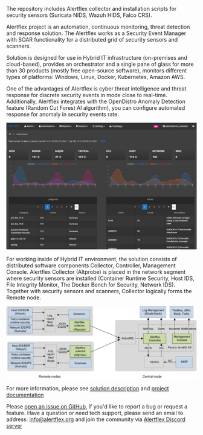The repository includes Alertflex collector and installation scripts for security sensors (Suricata NIDS, Wazuh HIDS, Falco CRS). 

Alertflex project is an automation, continuous monitoring, threat detection and response solution. The Alertflex works as a Security Event Manager with SOAR functionality for a distributed grid of security sensors and scanners.

Solution is designed for use in Hybrid IT infrastructure (on-premises and cloud-based), provides an orchestrator and a single pane of glass for more than 30 products (mostly free open-source software), monitors different types of platforms: Windows, Linux, Docker, Kubernetes, Amazon AWS.

One of the advantages of Alertflex is cyber threat intelligence and threat response for discrete security events in mode close to real-time. Additionally, Alertflex integrates with the OpenDistro Anomaly Detection feature (Random Cut Forest AI algorithm), you can configure automated response for anomaly in security events rate.

![](https://github.com/alertflex/altprobe/blob/master/img/dashboard.png)

For working inside of Hybrid IT environment, the solution consists of distributed software components Collector, Controller, Management Console. Alertflex Collector (Altprobe) is placed in the network segment where security sensors are installed (Container Runtime Security, Host IDS, File Integrity Monitor, The Docker Bench for Security, Network IDS). Together with security sensors and scanners, Collector logically forms the Remote node.

![](https://github.com/alertflex/altprobe/blob/master/img/lld-arch.png)

For more information, please see [solution description](https://alertflex.github.io/solution.html) and [project documentation](https://alertflex.github.io/doc/index.html)

Please [open an issue on GitHub](https://github.com/alertflex/altprobe/issues), if you'd like to report a bug or request a feature. 
Have a question or need tech support, please send an email to address: info@alertflex.org
and join the community via [Alertflex Discord server](https://discord.gg/wDSz7rDMWv)
